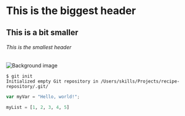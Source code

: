 # This is the biggest header
## This is a bit smaller
###### This is the smallest header

![Background image](https://github.com/juchen3637/skills-communicate-using-markdown/assets/103432641/82a72d5f-919f-4a1d-ae7f-f51b18fa7f3f)

```
$ git init
Initialized empty Git repository in /Users/skills/Projects/recipe-repository/.git/
```

``` javascript
var myVar = "Hello, world!";
```

 
``` python
myList = [1, 2, 3, 4, 5]
```
